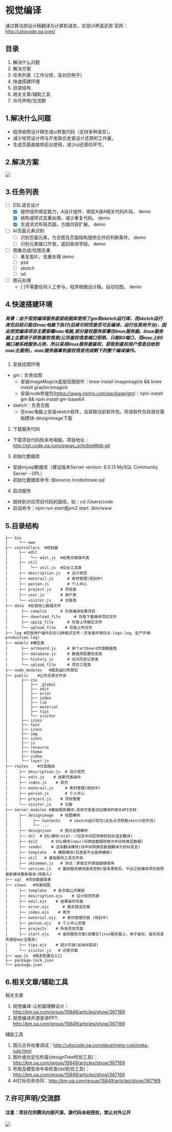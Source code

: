 # 视觉编译
通过算法把设计稿翻译为计算机语言，实现UI界面还原
官网：http://uitocode.oa.com/

## 目录
1. 解决什么问题
2. 解决方案
3. 任务列表（工作分担，及对应例子）
4. 快速搭建环境
5. 目录结构
6. 相关文章/辅助工具
7. 许可声明/交流群

## 1.解决什么问题
- 程序依照设计稿生成ui界面代码（支持多种语言）。
- 减少视觉设计师与开发联合走查设计还原的工作量。
- 生成页面直接供前台使用，减少ui还原的环节。

## 2.解决方案
![](http://km.oa.com/files/photos/pictures/201901/1547005473_87_w966_h636.png)

## 3.任务列表
- [ ] DSL语言设计
  - [x] 提供组件绑定能力，A设计组件，绑定A或A相关代码片段。 demo
  - [x] 结构或样式去重处理，减少重复代码。 demo
  - [x] 生成流式布局页面，方面内容扩展。 demo
- [ ] AI页面元素识别
  - [ ] 识别页面元素，为合图及页面结构提供合并的判断条件。 demo
  - [ ] 识别元素接口开放，返回查询字段。 demo
- [ ] 图像合成/绘图去重
  - [ ] 重复图片，去重处理  demo
  - [ ] psd 
  - [ ] sketch
  - [ ] xd
- [ ] 图元处理
  - [ ]不需要任何人工参与，程序根据设计稿，自动切图。 demo


## 4.快速搭建环境

##### 背景：由于视觉编译服务底层绘图库使用了gm和sketch运行库，而sketch运行库包目前只能在mac电脑下执行(后续可研究是否可反编译，运行在其他平台)，因此视觉编译项目主要部署mac电脑,部分鉴权服务部署在linux服务器。linux服务器上主要用于获取鉴权信息(公司鉴权信息端口受限，只能80端口，而mac上80端口被系统服务占用，所以采用linux服务器鉴权，获取到鉴权用户信息后给到mac主服务)，mac服务器拿到鉴权信息完成剩下的整个编译操作。

  1. 安装绘图环境
   -  gm：负责绘图
      - 安装imageMagick底层绘图软件：brew install imagemagick && brew install graphicsmagick
      - 安装node桥接包(https://www.npmjs.com/package/gm)：npm install gm && npm install gm-base64
   -  sketch：负责合图 
      - 在mac电脑上安装sketch软件，且获取当前软件包，将该软件包存放在基础模块-designimage下面
  2. 下载服务代码
   - 下载项目代码到本地电脑，项目地址：http://git.code.oa.com/qqpay_ui/toSeeWeb.git
  3. 初始化数据库
   - 安装mysql数据库（建议版本Server version: 8.0.13 MySQL Community Server - GPL） 
   - 初始化数据库命令: 如source /code/tosee.sql
  4. 启动服务
   - 跳转到对应项目代码的路径，如：cd /Users/code 
   - 启动命令：npm run start或pm2 start ./bin/www

## 5.目录结构

```
├── bin
│     └── www
├── controllers  #控制器
│     ├── edit
│     │    └── edit.js  #结果页面操作类
│     ├── util
│     │    └── util.js  #后台工具类
│     ├── description.js   # 设计规范
│     ├── materail.js      # 素材管理(规划中)
│     ├── person.js        # 个人中心
│     ├── project.js    # 项目类
│     ├── user.js       # 用户类
│     └── visitor.js    # 访客类
├── data  #存放核心数据文件
│      ├── complie      # 存放编译结果项目
│      ├── download_file      # 存放下载编译项目文件
│      ├── upzip_file      # 存放上传解压文件   
│      └── upload_file    # 存放上传文件     
├── log #存放用户操作日志(2种格式文件：开发者环境日志-logs.log、生产环境-production.log)
├── models #模型类
│      ├── artboard.js     # 单个artboard页面数据类
│      ├── database.js     # 数据库配置信息类
│      ├── history.js      # 访问历史记录类
│      └── upload_file     # 项目工程类     
├── node_modules   #服务运行所需包
├── public    #公共资源文件夹
│      ├── css   
│      │   ├── _global
│      │   ├── edit  
│      │   ├── error 
│      │   ├── index 
│      │   ├── lib 
│      │   ├── material 
│      │   ├── tips
│      │   └── visitor   
│      ├── icons   
│      ├── font    
│      ├── icons  
│      ├── img
│      ├── icons
│      ├── js
│      ├── resource  
│      ├── theme    
│      ├── video
│      └── layer.js     
├── routes    #页面路由
│     ├── description.js  # 设计规范   
│     ├── edit.js    # 结果页面操作
│     ├── index.js    # 首页
│     ├── materail.js     # 素材管理(规划中)
│     ├── person.js       # 个人中心
│     ├── project.js    # 项目管理
│     └── visitor.js    # 访客
├── server_modules #基础服务模块:具体可查看对应模块的相关API文档
│     ├── designimage   # 绘图模块  
│     │     ├── Contents    # sketch运行库包(此处必须搭载sketch软件包)
│     │     └── ...
│     ├── designjson    # 图元处理模块
│     ├── dsl  # DSL模块(old)--(包含中间层转换和目标语言翻译)
│     ├── dsl2      # DSL模块(new)(将原始数据转换为中间转换层数据)
│     ├── render    # 渲染翻译模块(将中间转换层数据翻译为目标语言)
│     ├── template   # 模板模块(存放各平台各种模板)
│     ├── util   # 基础服务工具文件夹
│     ├── skCommon.js   # 测试：获取文件原始数据使用
│     └── version.js   # 基础服务模块版本控制(版本更新后，平台之前编译项目按照最新模块重新编译:待接入)
├── sql  #项目数据库表
├── views   #页面视图
│     ├── template   # 各页面公共模板   
│     ├── description.ejs    # 设计规范页面
│     ├── edit.ejs    # 结果操作页面
│     ├── error.ejs      # 服务错误页面
│     ├── index.ejs    # 首页
│     ├── material.ejs   # 素材管理页面 (规划中)
│     ├── person.ejs   # 个人中心页面
│     ├── projects    # 所有项目页面
│     ├── start.ejs    # 鉴权服务页面(部署在linux服务器上，用于鉴权，鉴权信息传递给mac主服务)
│     ├── tips.ejs    # 提示页面(如404错误)
│     └── visitor.js   # 访客页面
├── app.js  #服务配置总入口
├── package-lock.json  
└── package.json                             
```

## 6.相关文章/辅助工具
相关文章
1. 视觉编译-让机器理解设计：http://km.oa.com/group/15849/articles/show/367169
2. 视觉编译开源宣讲PPT: http://km.oa.com/group/15849/articles/show/367169

辅助工具
1. 图元合并权重调试：http://uitocode.oa.com/plug/meta-rule/meta-rule.html
2. 图片绝对定位检查(designTree检验工具)：http://km.oa.com/group/15849/articles/show/367169
3. 布局及模型命中率检查(dsl检验工具)：http://km.oa.com/group/15849/articles/show/367169
4. AI打标任务协同：http://km.oa.com/group/15849/articles/show/367169

## 7.许可声明/交流群
#### 注意：项目仅供腾讯内部开源，源代码未经授权，禁止对外公开

![](http://km.oa.com/files/photos/pictures/201902/1550227512_64_w477_h477.jpg)
